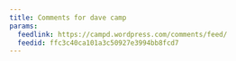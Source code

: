 ```yaml
---
title: Comments for dave camp
params:
  feedlink: https://campd.wordpress.com/comments/feed/
  feedid: ffc3c40ca101a3c50927e3994bb8fcd7
---
```

